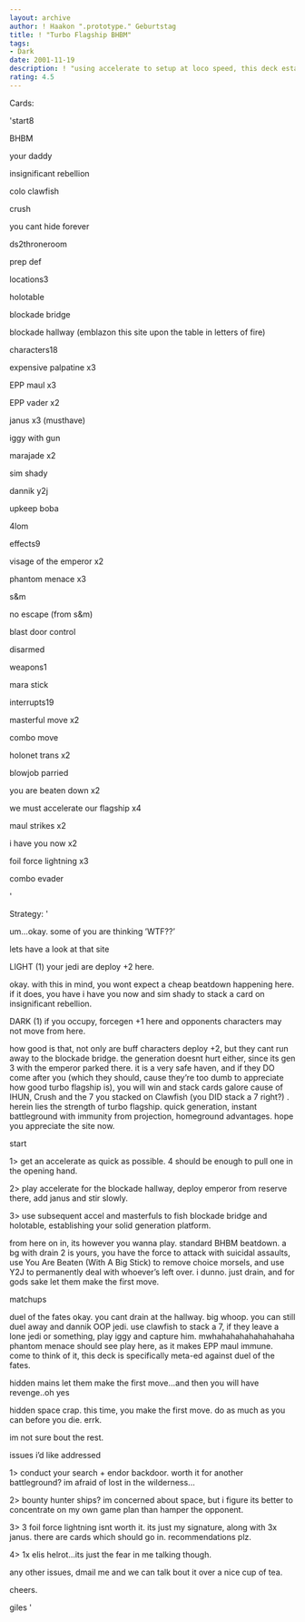 ```yaml
---
layout: archive
author: ! Haakon ".prototype." Geburtstag
title: ! "Turbo Flagship BHBM"
tags:
- Dark
date: 2001-11-19
description: ! "using accelerate to setup at loco speed, this deck establishes home ground advantage."
rating: 4.5
---
```

Cards: 

'start8

BHBM

your daddy

insignificant rebellion

colo clawfish

crush

you cant hide forever

ds2throneroom

prep def


locations3

holotable

blockade bridge

blockade hallway (emblazon this site upon the table in letters of fire)


characters18

expensive palpatine x3

EPP maul x3

EPP vader x2

janus x3 (musthave)

iggy with gun

marajade x2

sim shady

dannik y2j

upkeep boba

4lom


effects9

visage of the emperor x2

phantom menace x3

s&m

no escape (from s&m)

blast door control

disarmed


weapons1

mara stick


interrupts19

masterful move x2

combo move

holonet trans x2

blowjob parried

you are beaten down x2

we must accelerate our flagship x4

maul strikes x2

i have you now x2

foil force lightning x3

combo evader


'

Strategy: '

um...okay. some of you are thinking ’WTF??’

lets have a look at that site


LIGHT (1) your jedi are deploy +2 here.


okay. with this in mind, you wont expect a cheap beatdown happening here. if it does, you have i have you now and sim shady to stack a card on insignificant rebellion.


DARK (1) if you occupy, forcegen +1 here and opponents characters may not move from here.


how good is that, not only are buff characters deploy +2, but they cant run away to the blockade bridge. the generation doesnt hurt either, since its gen 3 with the emperor parked there. it is a very safe haven, and if they DO come after you (which they should, cause they’re too dumb to appreciate how good turbo flagship is), you will win and stack cards galore cause of IHUN, Crush and the 7 you stacked on Clawfish (you DID stack a 7 right?) . herein lies the strength of turbo flagship. quick generation, instant battleground with immunity from projection, homeground advantages. hope you appreciate the site now.


start

1> get an accelerate as quick as possible. 4 should be enough to pull one in the opening hand.

2> play accelerate for the blockade hallway, deploy emperor from reserve there, add janus and stir slowly.

3> use subsequent accel and masterfuls to fish blockade bridge and holotable, establishing your solid generation platform.


from here on in, its however you wanna play. standard BHBM beatdown. a bg with drain 2 is yours, you have the force to attack with suicidal assaults, use You Are Beaten (With A Big Stick) to remove choice morsels, and use Y2J to permanently deal with whoever’s left over. i dunno. just drain, and for gods sake let them make the first move. 


matchups 

duel of the fates okay. you cant drain at the hallway. big whoop. you can still duel away and dannik OOP jedi. use clawfish to stack a 7, if they leave a lone jedi or something, play iggy and capture him. mwhahahahahahahahaha phantom menace should see play here, as it makes EPP maul immune. come to think of it, this deck is specifically meta-ed against duel of the fates.


hidden mains let them make the first move...and then you will have revenge..oh yes 


hidden space crap. this time, you make the first move. do as much as you can before you die. errk.


im not sure bout the rest.


issues i’d like addressed

1> conduct your search + endor backdoor. worth it for another battleground? im afraid of lost in the wilderness...

2> bounty hunter ships? im concerned about space, but i figure its better to concentrate on my own game plan than hamper the opponent.

3> 3 foil force lightning isnt worth it. its just my signature, along with 3x janus. there are cards which should go in. recommendations plz.

4> 1x elis helrot...its just the fear in me talking though.


any other issues, dmail me and we can talk bout it over a nice cup of tea.


cheers.

giles '